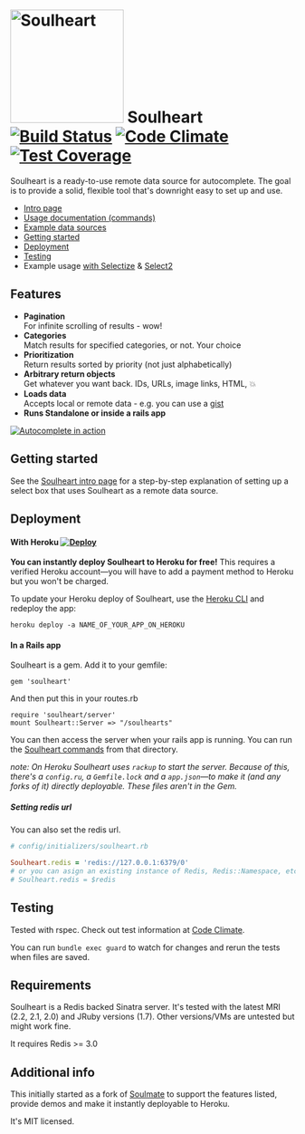 # <img src="https://raw.githubusercontent.com/sethherr/soulheart/master/examples/logo.png" alt="Soulheart" width="200"> Soulheart [![Build Status](https://travis-ci.org/sethherr/soulheart.svg?branch=master)](https://travis-ci.org/sethherr/soulheart) [![Code Climate](https://codeclimate.com/github/sethherr/soulheart/badges/gpa.svg)](https://codeclimate.com/github/sethherr/soulheart) [![Test Coverage](https://codeclimate.com/github/sethherr/soulheart/badges/coverage.svg)](https://codeclimate.com/github/sethherr/soulheart/coverage)

Soulheart is a ready-to-use remote data source for autocomplete. The goal is to provide a solid, flexible tool that's downright easy to set up and use.

- [Intro page](https://sethherr.github.io/soulheart/)
- [Usage documentation (commands)](https://sethherr.github.io/soulheart/commands/)
- [Example data sources](https://github.com/sethherr/soulheart/tree/master/examples)
- [Getting started](#getting-started)
- [Deployment](#deployment)
- [Testing](#testing)
- Example usage [with Selectize](https://sethherr.github.io/soulheart/examples_selectize) & [Select2](https://sethherr.github.io/soulheart/examples_select2)


## Features

- **Pagination**
  <br>For infinite scrolling of results - wow!
- **Categories**
  <br>Match results for specified categories, or not. Your choice
- **Prioritization**
  <br>Return results sorted by priority (not just alphabetically)
- **Arbitrary return objects**
  <br>Get whatever you want back. IDs, URLs, image links, HTML, :boom:
- **Loads data**
  <br>Accepts local or remote data - e.g. you can use a [gist](https://github.com/sethherr/soulheart/blob/master/examples/manufacturers.tsv)
- **Runs Standalone or inside a rails app**

[![Autocomplete in action](https://github.com/sethherr/soulheart/raw/master/examples/screenshot.png)](https://sethherr.github.io/soulheart/)


## Getting started

See the [Soulheart intro page](https://sethherr.github.io/soulheart/) for a step-by-step explanation of setting up a select box that uses Soulheart as a remote data source.


## Deployment

#### With Heroku [![Deploy](https://www.herokucdn.com/deploy/button.png)](https://heroku.com/deploy)

**You can instantly deploy Soulheart to Heroku for free!** This requires a verified Heroku account&mdash;you will have to add a payment method to Heroku but you won't be charged.

To update your Heroku deploy of Soulheart, use the [Heroku CLI](https://devcenter.heroku.com/articles/heroku-command) and redeploy the app: 
  
    heroku deploy -a NAME_OF_YOUR_APP_ON_HEROKU
    

#### In a Rails app

Soulheart is a gem. Add it to your gemfile:

    gem 'soulheart'

And then put this in your routes.rb

    require 'soulheart/server'
    mount Soulheart::Server => "/soulhearts"

You can then access the server when your rails app is running. You can run the [Soulheart commands](https://sethherr.github.io/soulheart/commands/) from that directory.

*note: On Heroku Soulheart uses `rackup` to start the server. Because of this, there's a `config.ru`, a `Gemfile.lock` and a `app.json`&mdash;to make it (and any forks of it) directly deployable. These files aren't in the Gem.*

##### Setting redis url

You can also set the redis url. 

```ruby
# config/initializers/soulheart.rb

Soulheart.redis = 'redis://127.0.0.1:6379/0'
# or you can asign an existing instance of Redis, Redis::Namespace, etc.
# Soulheart.redis = $redis
```
## Testing

Tested with rspec. Check out test information at [Code Climate](https://codeclimate.com/github/sethherr/soulheart).

You can run `bundle exec guard` to watch for changes and rerun the tests when files are saved.


## Requirements

Soulheart is a Redis backed Sinatra server. It's tested with the latest MRI (2.2, 2.1, 2.0) and JRuby versions (1.7). Other versions/VMs are untested but might work fine.

It requires Redis >= 3.0

## Additional info

This initially started as a fork of [Soulmate](https://github.com/seatgeek/soulmate) to support the features listed, provide demos and make it instantly deployable to Heroku.

It's MIT licensed.